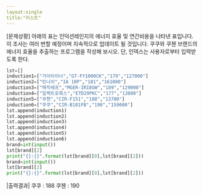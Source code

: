 ```yaml
---
layout:single
title:"리스트"
---
```


[문제상황]
아래의 표는 인덕션레인지의 에너지 효율 및 연간비용을 나타낸 표입니다. 이 조사는 여러 번할 예정이며 지속적으로 업데이트 될 것입니다. 쿠쿠와 쿠첸 브랜드의 에너지 효율을 추출하는 프로그램을 작성해 보시오. 단, 인덱스는 사용자로부터 입력받도록 한다.

~~~python
lst=[]
induction1=["가이타이너","GT-FY1000CK","179","127000"]
induction2=["린나이","IA 10P","181","161000"]
induction3=["매직쉐프","MGER-IRI8GW","189","129000"]
induction4=["일렉트로룩스","ETD29PKC","177","13800"]
induction5=["쿠첸","CIR-F151","188","13700"]
induction6=["쿠쿠","CIR-B101FB","190","159000"]
lst.append(induction1)
lst.append(induction2)
lst.append(induction3)
lst.append(induction4)
lst.append(induction5)
lst.append(induction6)
brand=int(input())
lst[brand][2]
print("{}:{}".format(lst[brand][0],lst[brand][2]))
brand=int(input())
lst[brand][2]
print("{}:{}".format(lst[brand][0],lst[brand][2]))

~~~

|출력결과|
쿠쿠 : 188
쿠첸 : 190
